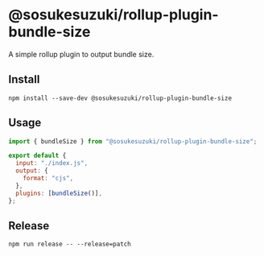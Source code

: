 # @sosukesuzuki/rollup-plugin-bundle-size

A simple rollup plugin to output bundle size.

## Install

```
npm install --save-dev @sosukesuzuki/rollup-plugin-bundle-size
```

## Usage

```js
import { bundleSize } from "@sosukesuzuki/rollup-plugin-bundle-size";

export default {
  input: "./index.js",
  output: {
    format: "cjs",
  },
  plugins: [bundleSize()],
};
```

## Release

```
npm run release -- --release=patch
```
